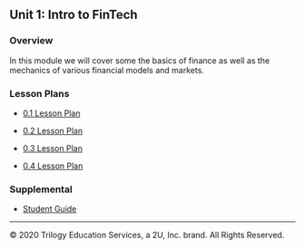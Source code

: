 ## Unit 1: Intro to FinTech

### Overview

In this module we will cover some the basics of finance as well as the mechanics of various financial models and markets.

### Lesson Plans

* [0.1 Lesson Plan](1/LessonPlan.md)

* [0.2 Lesson Plan](2/LessonPlan.md)

* [0.3 Lesson Plan](3/LessonPlan.md)

* [0.4 Lesson Plan](4/LessonPlan.md)

### Supplemental

* [Student Guide](Supplemental/StudentGuide.md)

- - -

© 2020 Trilogy Education Services, a 2U, Inc. brand. All Rights Reserved.
